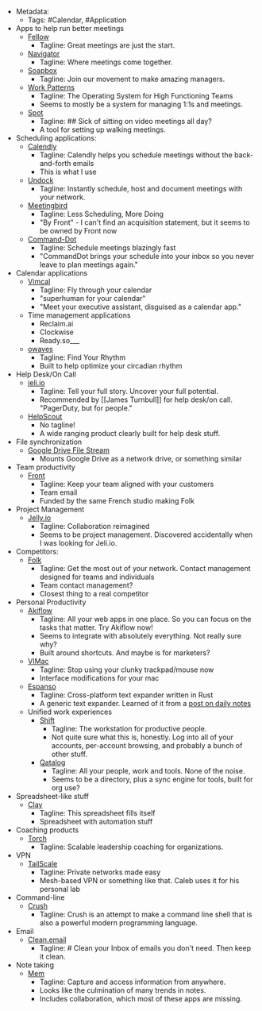 - Metadata:
    - Tags: #Calendar, #Application
- Apps to help run better meetings
    - [Fellow](https://fellow.app/)
        - Tagline: Great meetings are just the start.
    - [Navigator](https://navigator.com)
        - Tagline: Where meetings come together.
    - [Soapbox](https://soapboxhq.com/)
        - Tagline: Join our movement to make amazing managers.
    - [Work Patterns](https://www.workpatterns.com)
        - Tagline: The Operating System for High Functioning Teams
        - Seems to mostly be a system for managing 1:1s and meetings.
	- [Spot](https://www.meetwithspot.com)
		- Tagline: ## Sick of sitting on video meetings all day?
		- A tool for setting up walking meetings.
- Scheduling applications:
    - [Calendly](https://calendly.com)
        - Tagline: Calendly helps you schedule meetings without the back-and-forth emails
        - This is what I use
    - [Undock](https://undock.com/o/)
        - Tagline: Instantly schedule, host and document meetings with your network.
    - [Meetingbird](https://meetingbird.com)
        - Tagline: Less Scheduling, More Doing
        - "By Front" - I can't find an acquisition statement, but it seems to be owned by Front now
    - [Command-Dot](https://commanddot.com)
        - Tagline: Schedule meetings blazingly fast
        - "CommandDot brings your schedule into your inbox so you never leave to plan meetings again."
- Calendar applications
    - [Vimcal](https://www.vimcal.com)
        - Tagline: Fly through your calendar
        - "superhuman for your calendar"
        - "Meet your executive assistant, disguised as a calendar app."
    - Time management applications
        - Reclaim.ai
        - Clockwise
        - Ready.so___
    - [owaves](https://owaves.com)
        - Tagline: Find Your Rhythm
        - Built to help optimize your circadian rhythm
- Help Desk/On Call
    - [jeli.io](https://www.jeli.io)
        - Tagline: Tell your full story. Uncover your full potential.
        - Recommended by [[James Turnbull]] for help desk/on call. "PagerDuty, but for people."
    - [HelpScout](https://www.helpscout.com)
        - No tagline!
        - A wide ranging product clearly built for help desk stuff.
- File synchronization
    - [Google Drive File Stream](https://support.google.com/a/answer/7491144?utm_medium=et&utm_source=aboutdrive&utm_content=getstarted&utm_campaign=en_us)
        - Mounts Google Drive as a network drive, or something similar
- Team productivity
    - [Front](https://frontapp.com)
        - Tagline: Keep your team aligned with your customers
        - Team email
        - Funded by the same French studio making Folk
- Project Management
    - [Jelly.io](https://jelly.io)
        - Tagline: Collaboration reimagined
        - Seems to be project management. Discovered accidentally when I was looking for Jeli.io.
- Competitors:
    - [Folk](https://www.folk.app)
        - Tagline: Get the most out of your network. Contact management designed for teams and individuals
        - Team contact management?
        - Closest thing to a real competitor
- Personal Productivity
    - [Akiflow](https://akiflow.com)
        - Tagline:  All your web apps in one place. So you can focus on the tasks that matter. Try Akiflow now!
        - Seems to integrate with absolutely everything. Not really sure why?
        - Built around shortcuts. And maybe is for marketers?
    - [VIMac](https://vimacapp.com)
        - Tagline: Stop using your clunky trackpad/mouse now
        - Interface modifications for your mac
	- [Espanso](https://forum.obsidian.md/t/fun-with-espanso/2317)
		- Tagline: Cross-platform text expander written in Rust
		- A generic text expander. Learned of it from a [post on daily notes](https://forum.obsidian.md/t/how-i-use-daily-notes/3057/2)
    - Unified work experiences
        - [Shift](https://tryshift.com)
            - Tagline: The workstation for productive people.
            - Not quite sure what this is, honestly. Log into all of your accounts, per-account browsing, and probably a bunch of other stuff.
        - [Qatalog](https://qatalog.com)
            - Tagline: All your people, work and tools. None of the noise.
            - Seems to be a directory, plus a sync engine for tools, built for org use?
- Spreadsheet-like stuff
	- [Clay](https://www.clay.run)
		- Tagline: This spreadsheet fills itself
		- Spreadsheet with automation stuff
- Coaching products
    - [Torch](https://torch.io)
        - Tagline: Scalable leadership coaching for organizations.
- VPN
    - [TailScale](https://www.tailscale.com)
        - Tagline: Private networks made easy
        - Mesh-based VPN or something like that. Caleb uses it for his personal lab
- Command-line
    - [Crush](https://github.com/liljencrantz/crush)
        - Tagline: Crush is an attempt to make a command line shell that is also a powerful modern programming language.
- Email
	- [Clean.email](https://clean.email)
		- Tagline: # Clean your Inbox of emails you don't need. Then keep it clean.
- Note taking
	- [Mem](https://newsletter.mem.ai/p/new-in-mem-templates-and-daily-mems)
		- Tagline: Capture and access information from anywhere.
		- Looks like the culmination of many trends in notes.
		- Includes collaboration, which most of these apps are missing.

